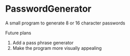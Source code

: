 # PasswordGenerator
A small program to generate 8 or 16 character passwords

Future plans
1) Add a pass phrase generator
2) Make the program more visually appealing
